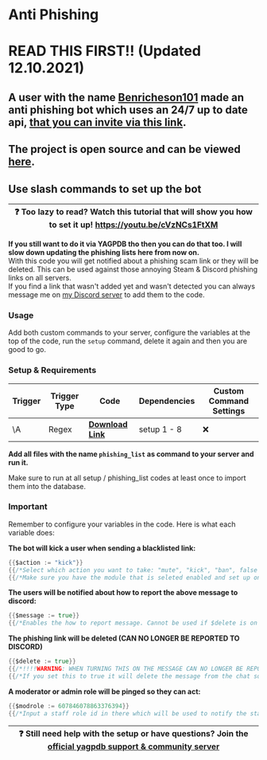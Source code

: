 # Anti Phishing

# READ THIS FIRST!! (Updated 12.10.2021)
## A user with the name [Benricheson101](https://github.com/Benricheson101/) made an anti phishing bot which uses an 24/7 up to date api, [that you can invite via this link](https://discord.com/oauth2/authorize?client_id=892420397570592768&scope=bot%20applications.commands&permissions=268446726).  
## The project is open source and can be viewed [here](https://github.com/Benricheson101/anti-phishing-bot). 
## Use slash commands to set up the bot  
| ❓ Too lazy to read? Watch this tutorial that will show you how to set it up! https://youtu.be/cVzNCs1FtXM |
| --- |

**If you still want to do it via YAGPDB tho then you can do that too. I will slow down updating the phishing lists here from now on.**  
With this code you will get notified about a phishing scam link or they will be deleted. This can be used against those annoying Steam & Discord phishing links on all servers.  
If you find a link that wasn't added yet and wasn't detected you can always message me on [my Discord server](https://discord.gg/GRns3fg) to add them to the code.

### Usage

Add both custom commands to your server, configure the variables at the top of the code, run the `setup` command, delete it again and then you are good to go.

### Setup & Requirements

Trigger|Trigger Type|Code|Dependencies|Custom Command Settings
---|---|---|---|---
\A|Regex|**[Download Link](anti_phishing.yag)**|setup 1 - 8|❌

**Add all files with the name `phishing_list` as command to your server and run it.**

Make sure to run at all setup / phishing_list codes at least once to import them into the database.  


### Important

Remember to configure your variables in the code. Here is what each variable does:

**The bot will kick a user when sending a blacklisted link:**
```go
{{$action := "kick"}}
{{/*Select which action you want to take: "mute", "kick", "ban", false (disabled)*/}}
{{/*Make sure you have the module that is seleted enabled and set up on the yagpdb control panel / website*/}}
```

**The users will be notified about how to report the above message to discord:**
```go
{{$message := true}}
{{/*Enables the how to report message. Cannot be used if $delete is on true*/}}
```

**The phishing link will be deleted (CAN NO LONGER BE REPORTED TO DISCORD)**
```go
{{$delete := true}}
{{/*!!!!WARNING: WHEN TURNING THIS ON THE MESSAGE CAN NO LONGER BE REPORTED TO THE 'Trust & Safety-Team' FROM DISCORD!!!!*/}}
{{/*If you set this to true it will delete the message from the chat so nobody can fall for the scam / pishing link*/}}
```

**A moderator or admin role will be pinged so they can act:**
```go
{{$modrole := 607846078863376394}}
{{/*Input a staff role id in there which will be used to notify the staff about the link. This should be enabled if $delete is set to false.*/}}
```

| ❓ Still need help with the setup or have questions? Join the [official yagpdb support & community server](https://discord.gg/4udtcA5) |
| --- |
